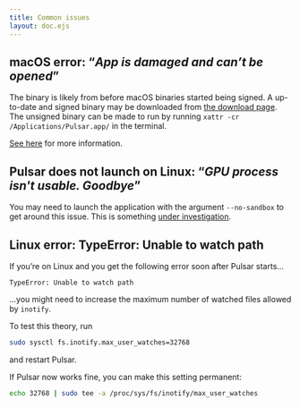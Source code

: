 ```yaml
---
title: Common issues
layout: doc.ejs
---
```


## macOS error: “_App is damaged and can’t be opened_”

The binary is likely from before macOS binaries started being signed. A up-to-date and signed binary may be downloaded from [the download page](/download.html). The unsigned binary can be made to run by running `xattr -cr /Applications/Pulsar.app/` in the terminal.

[See here](https://appletoolbox.com/app-is-damaged-cannot-be-opened-mac/) for more information.

## Pulsar does not launch on Linux: “_GPU process isn't usable. Goodbye_”

You may need to launch the application with the argument `--no-sandbox` to get around this issue. This is something [under investigation](https://github.com/pulsar-edit/pulsar/issues/174).

## Linux error: TypeError: Unable to watch path

If you’re on Linux and you get the following error soon after Pulsar starts…

```
TypeError: Unable to watch path
```

…you might need to increase the maximum number of watched files allowed by `inotify`.

To test this theory, run

```sh
sudo sysctl fs.inotify.max_user_watches=32768
```

and restart Pulsar.

If Pulsar now works fine, you can make this setting permanent:

```sh
echo 32768 | sudo tee -a /proc/sys/fs/inotify/max_user_watches
```
